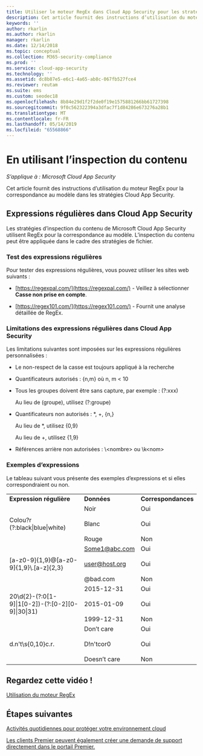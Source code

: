```yaml
---
title: Utiliser le moteur RegEx dans Cloud App Security pour les stratégies d’inspection du contenu
description: Cet article fournit des instructions d’utilisation du moteur RegEx pour la correspondance au modèle dans les stratégies Cloud App Security.
keywords: ''
author: rkarlin
ms.author: rkarlin
manager: rkarlin
ms.date: 12/14/2018
ms.topic: conceptual
ms.collection: M365-security-compliance
ms.prod: ''
ms.service: cloud-app-security
ms.technology: ''
ms.assetid: dc8b87e5-e6c1-4a65-ab8c-067fb527fce4
ms.reviewer: reutam
ms.suite: ems
ms.custom: seodec18
ms.openlocfilehash: 8b84e29d1f2f2de0f19e1575881266bb61727398
ms.sourcegitcommit: 9f0c562322394a3dfac7f1d84286e673276a28b1
ms.translationtype: MT
ms.contentlocale: fr-FR
ms.lasthandoff: 05/14/2019
ms.locfileid: "65568866"
---
```

# <a name="working-with-the-regex-engine"></a>En utilisant l’inspection du contenu

*S’applique à : Microsoft Cloud App Security*
 
Cet article fournit des instructions d’utilisation du moteur RegEx pour la correspondance au modèle dans les stratégies Cloud App Security.

## <a name="regular-expressions-in-cloud-app-security"></a>Expressions régulières dans Cloud App Security

Les stratégies d’inspection du contenu de Microsoft Cloud App Security utilisent RegEx pour la correspondance au modèle. L’inspection du contenu peut être appliquée dans le cadre des stratégies de fichier.

### <a name="testing-regular-expressions"></a>Test des expressions régulières

Pour tester des expressions régulières, vous pouvez utiliser les sites web suivants :  
  
- [https://regexpal.com/](https://regexpal.com/) - Veillez à sélectionner **Casse non prise en compte**.  
  
- [https://regex101.com/](https://regex101.com/) - Fournit une analyse détaillée de RegEx.  

### <a name="limitations-of-regular-expressions-in-cloud-app-security"></a>Limitations des expressions régulières dans Cloud App Security

Les limitations suivantes sont imposées sur les expressions régulières personnalisées :  
  
- Le non-respect de la casse est toujours appliqué à la recherche  

- Quantificateurs autorisés : {n,m} où n, m < 10  
  
- Tous les groupes doivent être sans capture, par exemple : (?:xxx)  
  
     Au lieu de (groupe), utilisez (?:groupe)  
  
- Quantificateurs non autorisés : *, +, {n,}  
  
     Au lieu de *, utilisez {0,9}  
  
     Au lieu de +, utilisez {1,9}  
  
- Références arrière non autorisées : \\<nombre\> ou \k\<nom>  
  
### <a name="example-expressions"></a>Exemples d’expressions  

Le tableau suivant vous présente des exemples d’expressions et si elles correspondraient ou non.

|                                                               |                                                               |                                    |
|---------------------------------------------------------------|---------------------------------------------------------------|------------------------------------|
|              <strong>Expression régulière</strong>              |                     <strong>Données</strong>                     |      <strong>Correspondances</strong>      |
|            Colou?r (?:black&#124;blue&#124;white)             |   Noir<br /><br /> Blanc<br /><br /> Rouge   | Oui<br /><br /> Oui<br /><br /> Non |
|           [a-z0-9]{1,9}@[a-z0-9]{1,9}\\.[a-z]{2,3}            | Some1@abc.com<br /><br /> user@host.org<br /><br /> @bad.com  | Oui<br /><br /> Oui<br /><br /> Non |
| 20\d{2}-(?:0[1-9]&#124;1[0-2])-(?:[0-2][0-9]&#124;30&#124;31) |   2015-12-31<br /><br /> 2015-01-09<br /><br /> 1999-12-31    | Oui<br /><br /> Oui<br /><br /> Non |
|                       d.n't\s{0,10}c.r.                       | Don’t     care<br /><br /> D!n'tcor0<br /><br /> Doesn’t care | Oui<br /><br /> Oui<br /><br /> Non |

## <a name="check-out-this-video"></a>Regardez cette vidéo !

[Utilisation du moteur RegEx](https://channel9.msdn.com/Shows/Microsoft-Security/Microsoft-Cloud-App-Security-Working-with-the-Regex-Engine)

## <a name="next-steps"></a>Étapes suivantes

[Activités quotidiennes pour protéger votre environnement cloud](daily-activities-to-protect-your-cloud-environment.md)   

[Les clients Premier peuvent également créer une demande de support directement dans le portail Premier.](https://premier.microsoft.com/)  
  
